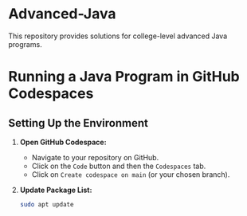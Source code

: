 # Advanced-Java
This repository provides solutions for college-level advanced Java programs.

# Running a Java Program in GitHub Codespaces

## Setting Up the Environment

1. **Open GitHub Codespace:**
   - Navigate to your repository on GitHub.
   - Click on the `Code` button and then the `Codespaces` tab.
   - Click on `Create codespace on main` (or your chosen branch).

2. **Update Package List:**
   ```sh
   sudo apt update
